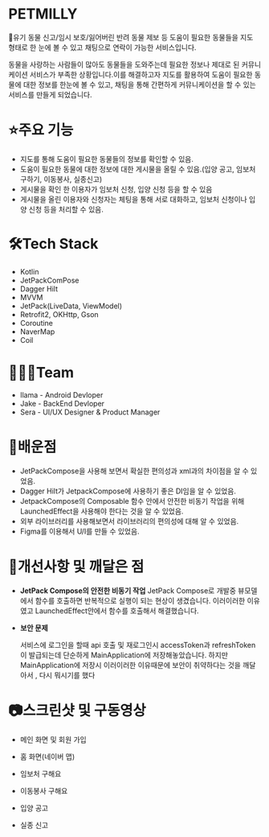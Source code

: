 # PETMILLY

🐶유기 동물 신고/임시 보호/잃어버린 반려 동물 제보 등 도움이 필요한 동물들을 지도 형태로 한 눈에 볼 수 있고 채팅으로 연락이 가능한 서비스입니다.

동물을 사랑하는 사람들이 많아도 동물들을 도와주는데 필요한 정보나 제대로 된 커뮤니케이션 서비스가 부족한 상황입니다.이를 해결하고자 지도를 활용하여 도움이 필요한 동물에 대한 정보를 한눈에 볼 수 있고, 채팅을 통해 간편하게 커뮤니케이션을 할 수 있는 서비스를 만들게 되었습니다.

# ⭐️주요 기능
* 지도를 통해 도움이 필요한 동물들의 정보를 확인할 수 있음.
* 도움이 필요한 동물에 대한 정보에 대한 게시물을 올릴 수 있음.(입양 공고, 임보처 구하기, 이동봉사, 실종신고)
* 게시물을 확인 한 이용자가 임보처 신청, 입양 신청 등을 할 수 있음
* 게시물을 올린 이용자와 신청자는 체팅을 통해 서로 대화하고, 임보처 신청이나 입양 신청 등을 처리할 수 있음.




# 🛠Tech Stack
* Kotlin
* JetPackComPose
* Dagger Hilt
* MVVM
* JetPack(LiveData, ViewModel)
* Retrofit2, OKHttp, Gson 
* Coroutine
* NaverMap
* Coil

# 🧑🏻‍💻Team
* llama - Android Devloper
* Jake - BackEnd Devloper
* Sera - UI/UX Designer & Product Manager

# 📖배운점
* JetPackCompose을 사용해 보면서 확실한 편의성과 xml과의 차이점을 알 수 있었음.
* Dagger Hilt가 JetpackCompose에 사용하기 좋은 DI임을 알 수 있었음.
* JetpackCompose의 Composable 함수 안에서 안전한 비동기 작업을 위해 LaunchedEffect을 사용해야 한다는 것을 알 수 있었음.
* 외부 라이브러리를 사용해보면서 라이브러리의 편의성에 대해 알 수 있었음.
* Figma를 이용해서 U/I를 만들 수 있었음.

# 🧐개선사항 및 깨달은 점

* **JetPack Compose의 안전한 비동기 작업**
 JetPack Compose로 개발중 뷰모델에서 함수를 호출하면 반복적으로 실행이 되는 현상이 생겼습니다. 이러이러한 이유였고 LaunchedEffect안에서 함수를 호출해서 해결했습니다.

* **보안 문제**

  서비스에 로그인을 할때 api 호출 및 재로그인시 accessToken과 refreshToken이 발급되는데 단순하게 MainApplication에 저장해놓았습니다. 하지만 MainApplication에 저장시 이러이러한 이유때문에 보안이 취약하다는 것을 깨달아서 , 다시 뭐시기를 했다
  
 
  
  
  
 
 
 
 
# 📷스크린샷 및 구동영상

* 메인 화면 및 회원 가입

* 홈 화면(네이버 맵)

* 임보처 구해요

* 이동봉사 구해요

* 입양 공고

* 실종 신고






